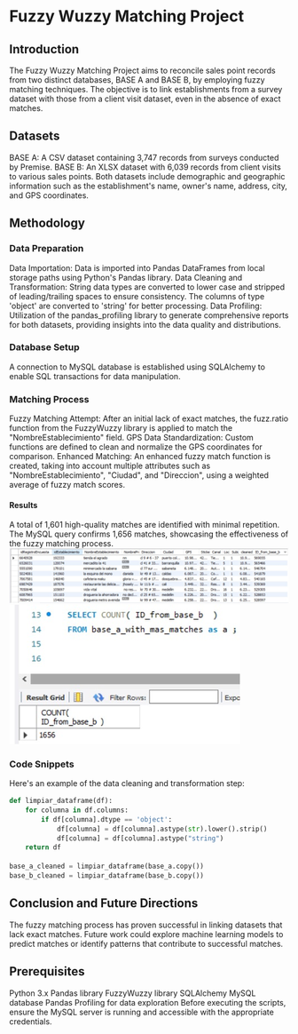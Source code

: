 # Fuzzy Wuzzy Matching Project
## Introduction
The Fuzzy Wuzzy Matching Project aims to reconcile sales point records from two distinct databases, BASE A and BASE B, by employing fuzzy matching techniques. The objective is to link establishments from a survey dataset with those from a client visit dataset, even in the absence of exact matches.

## Datasets
BASE A: A CSV dataset containing 3,747 records from surveys conducted by Premise.
BASE B: An XLSX dataset with 6,039 records from client visits to various sales points.
Both datasets include demographic and geographic information such as the establishment's name, owner's name, address, city, and GPS coordinates.

## Methodology
### Data Preparation
Data Importation: Data is imported into Pandas DataFrames from local storage paths using Python's Pandas library.
Data Cleaning and Transformation: String data types are converted to lower case and stripped of leading/trailing spaces to ensure consistency. The columns of type 'object' are converted to 'string' for better processing.
Data Profiling: Utilization of the pandas_profiling library to generate comprehensive reports for both datasets, providing insights into the data quality and distributions.
### Database Setup
A connection to MySQL database is established using SQLAlchemy to enable SQL transactions for data manipulation.
### Matching Process
Fuzzy Matching Attempt: After an initial lack of exact matches, the fuzz.ratio function from the FuzzyWuzzy library is applied to match the "NombreEstablecimiento" field.
GPS Data Standardization: Custom functions are defined to clean and normalize the GPS coordinates for comparison.
Enhanced Matching: An enhanced fuzzy match function is created, taking into account multiple attributes such as "NombreEstablecimiento", "Ciudad", and "Direccion", using a weighted average of fuzzy match scores.
#### Results
A total of 1,601 high-quality matches are identified with minimal repetition.
The MySQL query confirms 1,656 matches, showcasing the effectiveness of the fuzzy matching process.
![Local Image](result2.jpg)
![Local Image](result1.jpg)
### Code Snippets
Here's an example of the data cleaning and transformation step:

```python
def limpiar_dataframe(df):
    for columna in df.columns:
        if df[columna].dtype == 'object':
            df[columna] = df[columna].astype(str).lower().strip()
            df[columna] = df[columna].astype("string")
    return df

base_a_cleaned = limpiar_dataframe(base_a.copy())
base_b_cleaned = limpiar_dataframe(base_b.copy())
```
## Conclusion and Future Directions
The fuzzy matching process has proven successful in linking datasets that lack exact matches. Future work could explore machine learning models to predict matches or identify patterns that contribute to successful matches.

## Prerequisites
Python 3.x
Pandas library
FuzzyWuzzy library
SQLAlchemy
MySQL database
Pandas Profiling for data exploration
Before executing the scripts, ensure the MySQL server is running and accessible with the appropriate credentials.
